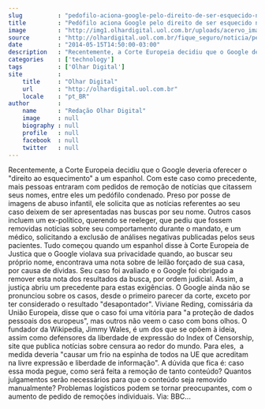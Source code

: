 ```yaml
---
slug          : "pedofilo-aciona-google-pelo-direito-de-ser-esquecido-nas-buscas"
title         : "Pedófilo aciona Google pelo direito de ser esquecido nas buscas"
image         : "http://img1.olhardigital.uol.com.br/uploads/acervo_imagens/2014/05/20140515145340_660_420.jpg"
source        : "http://olhardigital.uol.com.br/fique_seguro/noticia/pedofilo-aciona-google-pelo-direito-de-ser-esquecido-nas-buscas/42017"
date          : "2014-05-15T14:50:00-03:00"
description   : "Recentemente, a Corte Europeia decidiu que o Google deveria oferecer o 'direito ao esquecimento' a um espanhol. Com este caso como precedente, mais pessoas entraram com pedidos de remoção de notícias que citassem seus nomes, entre eles um pedófilo condenado. Preso por posse de imagens de abuso infantil, ele solicita que as notícias referentes ao seu caso deixem de ser apresentadas nas buscas por seu nome. Outros casos incluem um ex-político, querendo se reeleger, que pediu que fossem removidas notícias sobre seu comportamento durante o mandato, e um médico, solicitando a exclusão de análises negativas publicadas pelos seus pacientes. Tudo começou quando um espanhol disse à Corte Europeia de Justica que o Google violava sua privacidade quando, ao buscar seu próprio nome, encontrava uma nota sobre de leilão forçado de sua casa, por causa de dívidas. Seu caso foi avaliado e o Google foi obrigado a remover esta nota dos resultados da busca, por ordem judicial. Assim, a justiça abriu um precedente para estas exigências. O Google ainda não se pronunciou sobre os casos, desde o primeiro parecer da corte, exceto por ter considerado o resultado 'desapontador'. Viviane Reding, comissária da União Europeia, disse que o caso foi uma vitória para 'a proteção de dados pessoais dos europeus', mas outros não veem o caso com bons olhos. O fundador da Wikipedia, Jimmy Wales, é um dos que se opõem à ideia, assim como defensores da liberdade de expressão do Index of Censorship, site que publica notícias sobre censura ao redor do mundo. Para eles,  a medida deveria 'causar um frio na espinha de todos na UE que acreditam na livre expressão e liberdade de informação'. A dúvida que fica é: caso essa moda pegue, como será feita a remoção de tanto conteúdo? Quantos julgamentos serão necessários para que o conteúdo seja removido manualmente? Problemas logísticos podem se tornar preocupantes, com o aumento de pedido de remoções individuais. Via: BBC..."
categories    : ['technology']
tags          : ['Olhar Digital']
site          :
    title     : "Olhar Digital"
    url       : "http://olhardigital.uol.com.br"
    locale    : "pt_BR"
author        :
    name      : "Redação Olhar Digital"
    image     : null
    biography : null
    profile   : null
    facebook  : null
    twitter   : null
---
```


Recentemente, a Corte Europeia decidiu que o Google deveria oferecer o "direito ao esquecimento" a um espanhol. Com este caso como precedente, mais pessoas entraram com pedidos de remoção de notícias que citassem seus nomes, entre eles um pedófilo condenado. Preso por posse de imagens de abuso infantil, ele solicita que as notícias referentes ao seu caso deixem de ser apresentadas nas buscas por seu nome. Outros casos incluem um ex-político, querendo se reeleger, que pediu que fossem removidas notícias sobre seu comportamento durante o mandato, e um médico, solicitando a exclusão de análises negativas publicadas pelos seus pacientes. Tudo começou quando um espanhol disse à Corte Europeia de Justica que o Google violava sua privacidade quando, ao buscar seu próprio nome, encontrava uma nota sobre de leilão forçado de sua casa, por causa de dívidas. Seu caso foi avaliado e o Google foi obrigado a remover esta nota dos resultados da busca, por ordem judicial. Assim, a justiça abriu um precedente para estas exigências. O Google ainda não se pronunciou sobre os casos, desde o primeiro parecer da corte, exceto por ter considerado o resultado "desapontador". Viviane Reding, comissária da União Europeia, disse que o caso foi uma vitória para "a proteção de dados pessoais dos europeus", mas outros não veem o caso com bons olhos. O fundador da Wikipedia, Jimmy Wales, é um dos que se opõem à ideia, assim como defensores da liberdade de expressão do Index of Censorship, site que publica notícias sobre censura ao redor do mundo. Para eles,  a medida deveria "causar um frio na espinha de todos na UE que acreditam na livre expressão e liberdade de informação". A dúvida que fica é: caso essa moda pegue, como será feita a remoção de tanto conteúdo? Quantos julgamentos serão necessários para que o conteúdo seja removido manualmente? Problemas logísticos podem se tornar preocupantes, com o aumento de pedido de remoções individuais. Via: BBC...
